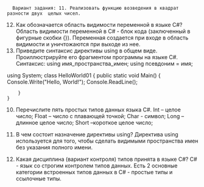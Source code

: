       Вариант задания: 11. Реализовать функцию возведения в квадрат разности двух  целых чисел.

12. Как обозначается область видимости переменной в языке C#? 
Область видимости переменной в C# - блок кода (заключенный в фигурные скобки {}). Переменная создается при входе в область видимости и уничтожаются при выходе из нее. 
23. Приведите синтаксис директивы using в общем виде. Проиллюстрируйте его фрагментом программы на языке C#.
Синтаксис: using имя_пространства_имен;
using псевдоним = имя;

using System; 
 	class HelloWorld01 
 	{ 
 	 	public static void Main() 
 	 	{ 
 	 	 	Console.Write("Hello, World!"); 
 	 	 	Console.ReadLine(); 
 
 	 	} 
 	} 

10. Перечислите пять простых типов данных языка C#.
Int – целое число;
Float – число с плавающей точкой;
Char - символ;
Long –длинное целое число;
Short –короткое целое число;

21. В чем состоит назначение директивы using?
Директива using используется для того, чтобы сделать видимыми пространства имен без указания полного имени.

8. Какая дисциплина (вариант контроля) типов принята в языке C#?
C# - язык со строгим контролем типов данных. Есть 2 основные категории встроенных типов данных в C# - простые типы и ссылочные типы.

